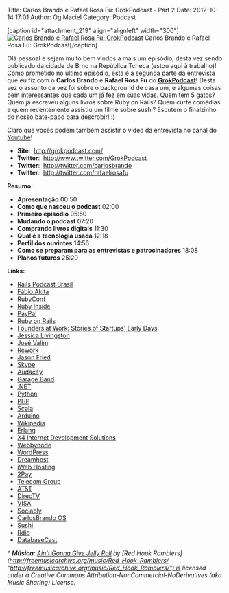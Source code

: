 Title: Carlos Brando e Rafael Rosa Fu: GrokPodcast - Part 2
Date: 2012-10-14 17:01
Author: Og Maciel
Category: Podcast


[caption id="attachment\_219" align="alignleft" width="300"][![Carlos
Brando e Rafael Rosa Fu:
GrokPodcast](http://www.castalio.info/wp-content/uploads/2012/09/Screenshot-from-2012-09-30-141638-300x188.png "Carlos Brando e Rafael Rosa Fu: GrokPodcast")](http://www.castalio.info/wp-content/uploads/2012/09/Screenshot-from-2012-09-30-141638.png)
Carlos Brando e Rafael Rosa Fu: GrokPodcast[/caption]

Olá pessoal e sejam muito bem vindos a mais um episódio, desta vez sendo
publicado da cidade de Brno na República Tcheca (estou aqui à trabalho)!
Como prometido no último episódio, esta é a segunda parte da entrevista
que eu fiz com o **Carlos Brando** e **Rafael Rosa Fu** do
[**GrokPodcast**](http://grokpodcast.com/ "http://grokpodcast.com/")!
Desta vez o assunto da vez foi sobre o background de casa um, e algumas
coisas bem interessantes que cada um já fez em suas vidas. Quem tem 5
gatos? Quem já escreveu alguns livros sobre Ruby on Rails? Quem curte
comédias e quem recentemente assistiu um filme sobre sushi? Escutem o
finalzinho do nosso bate-papo para descrobir! :)

Claro que vocês podem também assistir o vídeo da entrevista no canal do
[Youtube](http://bit.ly/QDn1p2 "http://bit.ly/QDn1p2")!

-   **Site**:  <http://grokpodcast.com/>
-   **Twitter**:  <http://www.twitter.com/GrokPodcast>
-   **Twitter**:  <http://twitter.com/carlosbrando>
-   **Twitter**:  <http://twitter.com/rafaelrosafu>

**Resumo:**

-   **Apresentação** 00:50
-   **Como que nasceu o podcast** 02:00
-   **Primeiro episódio** 05:50
-   **Mudando o podcast** 07:20
-   **Comprando livros digitais** 11:30
-   **Qual é a tecnologia usada** 12:18
-   **Perfil dos ouvintes** 14:56
-   **Como se preparam para as entrevistas e patrocinadores** 18:08
-   **Planos futuros** 25:20

**Links:**

-   [Rails Podcast
    Brasil](https://duckduckgo.com/?q=Rails+Podcast+Brasil)
-   [Fábio Akita](https://duckduckgo.com/?q=Fábio+Akita)
-   [RubyConf](https://duckduckgo.com/?q=RubyConf)
-   [Ruby Inside](https://duckduckgo.com/?q=Ruby+Inside)
-   [PayPal](https://duckduckgo.com/?q=PayPal)
-   [Ruby on Rails](https://duckduckgo.com/?q=Ruby+on+Rails)
-   [Founders at Work: Stories of Startups' Early
    Days](https://duckduckgo.com/?q=Founders+at+Work:+Stories+of+Startups'+Early+Days)
-   [Jessica Livingston](https://duckduckgo.com/?q=Jessica+Livingston)
-   [José Valim](https://duckduckgo.com/?q=José+Valim)
-   [Rework](https://duckduckgo.com/?q=Rework)
-   [Jason Fried](https://duckduckgo.com/?q=Jason+Fried)
-   [Skype](https://duckduckgo.com/?q=Skype)
-   [Audacity](https://duckduckgo.com/?q=Audacity)
-   [Garage Band](https://duckduckgo.com/?q=Garage+Band)
-   [.NET](https://duckduckgo.com/?q=.NET)
-   [Python](https://duckduckgo.com/?q=Python)
-   [PHP](https://duckduckgo.com/?q=PHP)
-   [Scala](https://duckduckgo.com/?q=Scala)
-   [Arduino](https://duckduckgo.com/?q=Arduino)
-   [Wikipedia](https://duckduckgo.com/?q=Wikipedia)
-   [Erlang](https://duckduckgo.com/?q=Erlang)
-   [X4 Internet Development
    Solutions](https://duckduckgo.com/?q=X4+Internet+Development+Solutions)
-   [Webbynode](https://duckduckgo.com/?q=Webbynode)
-   [WordPress](https://duckduckgo.com/?q=WordPress)
-   [Dreamhost](https://duckduckgo.com/?q=Dreamhost)
-   [iWeb Hosting](https://duckduckgo.com/?q=iWeb+Hosting)
-   [2Pay](https://duckduckgo.com/?q=2Pay)
-   [Telecom Group](https://duckduckgo.com/?q=Telecom+Group)
-   [AT&T](https://duckduckgo.com/?q=AT&T)
-   [DirecTV](https://duckduckgo.com/?q=DirecTV)
-   [VISA](https://duckduckgo.com/?q=VISA)
-   [Sociably](https://duckduckgo.com/?q=Sociably)
-   [CarlosBrando OS](https://duckduckgo.com/?q=CarlosBrando+OS)
-   [Sushi](https://duckduckgo.com/?q=Sushi)
-   [Rdio](https://duckduckgo.com/?q=Rdio)
-   [DatabaseCast](https://duckduckgo.com/?q=DatabaseCast)

*\* **Música**: [Ain't Gonna Give Jelly
Roll](http://freemusicarchive.org/music/Red_Hook_Ramblers/Live__WFMU_on_Antique_Phonograph_Music_Program_with_MAC_Feb_8_2011/Red_Hook_Ramblers_-_12_-_Aint_Gonna_Give_Jelly_Roll "http://freemusicarchive.org/music/Red_Hook_Ramblers/Live__WFMU_on_Antique_Phonograph_Music_Program_with_MAC_Feb_8_2011/Red_Hook_Ramblers_-_12_-_Aint_Gonna_Give_Jelly_Roll") by [Red
Hook
Ramblers](http://freemusicarchive.org/music/Red_Hook_Ramblers/ "http://freemusicarchive.org/music/Red_Hook_Ramblers/") is
licensed under a Creative Commons
Attribution-NonCommercial-NoDerivatives (aka Music Sharing) License.*

